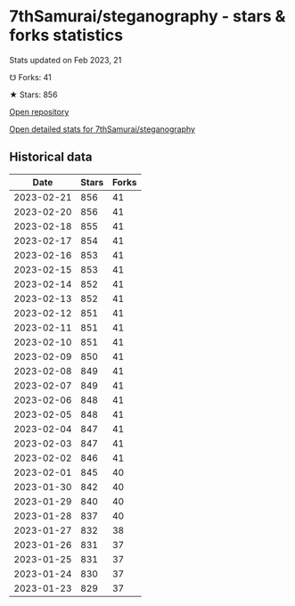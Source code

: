 # 7thSamurai/steganography - stars & forks statistics

Stats updated on Feb 2023, 21

☋ Forks: 41

★ Stars: 856

[Open repository](https://github.com/7thSamurai/steganography)

[Open detailed stats for 7thSamurai/steganography](https://reviewgithub.com/rep/7thSamurai/steganography)

## Historical data
| Date | Stars | Forks |
|------|-------|-------|
| 2023-02-21 | 856 | 41 | 
| 2023-02-20 | 856 | 41 | 
| 2023-02-18 | 855 | 41 | 
| 2023-02-17 | 854 | 41 | 
| 2023-02-16 | 853 | 41 | 
| 2023-02-15 | 853 | 41 | 
| 2023-02-14 | 852 | 41 | 
| 2023-02-13 | 852 | 41 | 
| 2023-02-12 | 851 | 41 | 
| 2023-02-11 | 851 | 41 | 
| 2023-02-10 | 851 | 41 | 
| 2023-02-09 | 850 | 41 | 
| 2023-02-08 | 849 | 41 | 
| 2023-02-07 | 849 | 41 | 
| 2023-02-06 | 848 | 41 | 
| 2023-02-05 | 848 | 41 | 
| 2023-02-04 | 847 | 41 | 
| 2023-02-03 | 847 | 41 | 
| 2023-02-02 | 846 | 41 | 
| 2023-02-01 | 845 | 40 | 
| 2023-01-30 | 842 | 40 | 
| 2023-01-29 | 840 | 40 | 
| 2023-01-28 | 837 | 40 | 
| 2023-01-27 | 832 | 38 | 
| 2023-01-26 | 831 | 37 | 
| 2023-01-25 | 831 | 37 | 
| 2023-01-24 | 830 | 37 | 
| 2023-01-23 | 829 | 37 | 

